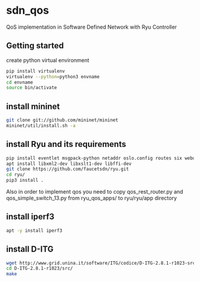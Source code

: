 # sdn_qos
QoS implementation in Software Defined Network with Ryu Controller

## Getting started
create python virtual environment

```bash
pip install virtualenv
virtualenv --python=python3 envname
cd envname
source bin/activate
```

## install mininet
```bash
git clone git://github.com/mininet/mininet
mininet/util/install.sh -a
```

## install Ryu and its requirements
```bash
pip install eventlet msgpack-python netaddr oslo.config routes six webob
apt install libxml2-dev libxslt1-dev libffi-dev
git clone https://github.com/faucetsdn/ryu.git
cd ryu/
pip3 install .
```
Also in order to implement qos you need to copy qos_rest_router.py
and qos_simple_switch_13.py from ryu_qos_apps/ to ryu/ryu/app directory

## install iperf3
```bash
apt -y install iperf3
```

## install D-ITG
```bash
wget http://www.grid.unina.it/software/ITG/codice/D-ITG-2.8.1-r1023-src.zip
cd D-ITG-2.8.1-r1023/src/
make
```
